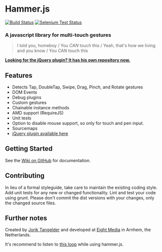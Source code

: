 # Hammer.js 
[![Build Status](https://travis-ci.org/EightMedia/hammer.js.png)](https://travis-ci.org/EightMedia/hammer.js/)
[![Selenium Test Status](https://saucelabs.com/buildstatus/hammerjs-ci)](https://saucelabs.com/u/hammerjs-ci)

### A javascript library for multi-touch gestures

> I told you, homeboy /
> You *CAN* touch this /
> Yeah, that's how we living and you know /
> You *CAN* touch this

[__Looking for the jQuery plugin? It has his own repository now.__](https://github.com/EightMedia/jquery.hammer.js)

## Features
- Detects Tap, DoubleTap, Swipe, Drag, Pinch, and Rotate gestures
- DOM Events
- Debug plugins
- Custom gestures
- Chainable instance methods
- AMD support (RequireJS)
- Unit tests
- Option to disable mouse support, so only for touch and pen input.
- Sourcemaps
- [jQuery plugin available here](https://github.com/EightMedia/jquery.hammer.js)

## Getting Started
See the [Wiki on GitHub](https://github.com/EightMedia/hammer.js/wiki) for documentation.


## Contributing
In lieu of a formal styleguide, take care to maintain the existing coding style.
Add unit tests for any new or changed functionality. Lint and test your code using grunt.
Please don't commit the dist versions with your changes, only the changed source files.


## Further notes
Created by [Jorik Tangelder](http://twitter.com/jorikdelaporik) and developed at [Eight Media](http://www.eight.nl/) in Arnhem, the Netherlands.

It's recommend to listen to [this loop](http://soundcloud.com/eightmedia/hammerhammerhammer) while using hammer.js.

